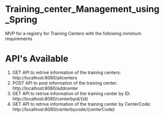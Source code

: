 # Training_center_Management_using_Spring
MVP for a registry for Training Centers with the following minimum requirements


# API's Available
1. GET API to retrive information of the training centers: http://localhost:8080/allcenters
2. POST API to post information of the training center: http://localhost:8080/addcenter
3. GET API to retrive information of the training center by ID: http://localhost:8080/centerbyid/{id}
4. GET API to retrive information of the training center by CenterCode: http://localhost:8080/centerbycode/{centerCode}

